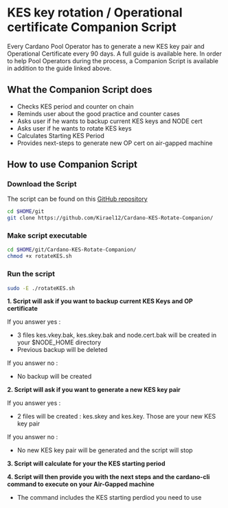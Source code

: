 # KES key rotation / Operational certificate Companion Script

Every Cardano Pool Operator has to generate a new KES key pair and Operational Certificate every 90 days. A full guide is available here.
In order to help Pool Operators during the process, a Companion Script is available in addition to the guide linked above.

## What the Companion Script does

- Checks KES period and counter on chain
- Reminds user about the good practice and counter cases
- Asks user if he wants to backup current KES keys and NODE cert
- Asks user if he wants to rotate KES keys
- Calculates Starting KES Period
- Provides next-steps to generate new OP cert on air-gapped machine

## How to use Companion Script

### Download the Script

The script can be found on this [GitHub repository](https://github.com/Kirael12/Cardano-KES-Rotate-Companion/)

```bash
cd $HOME/git
git clone https://github.com/Kirael12/Cardano-KES-Rotate-Companion/
```

### Make script executable

```bash
cd $HOME/git/Cardano-KES-Rotate-Companion/
chmod +x rotateKES.sh
```

### Run the script

```bash
sudo -E ./rotateKES.sh
```

**1. Script will ask if you want to backup current KES Keys and OP certificate**

If you answer yes : 

- 3 files kes.vkey.bak, kes.skey.bak and node.cert.bak will be created in your $NODE_HOME directory
- Previous backup will be deleted

If you answer no :

- No backup will be created
  
**2. Script will ask if you want to generate a new KES key pair**

If you answer yes :

- 2 files will be created : kes.skey and kes.key. Those are your new KES key pair

If you answer no :

- No new KES key pair will be generated and the script will stop

**3. Script will calculate for your the KES starting period**

**4. Script will then provide you with the next steps and the cardano-cli command to execute on your Air-Gapped machine**

- The command includes the KES starting perdiod you need to use
  

